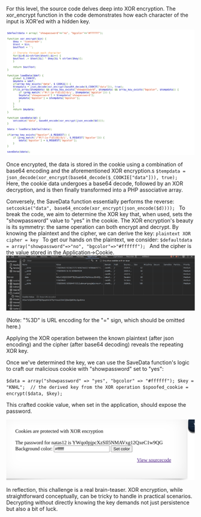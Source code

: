 For this level, the source code delves deep into XOR encryption. The xor_encrypt function in the code demonstrates how each character of the input is XOR'ed with a hidden key. 

<img title="inspect html" alt="Alt text" src="image_resources/natas11_code.png">

Once encrypted, the data is stored in the cookie using a combination of base64 encoding and the aforementioned XOR encryption.s
`$tempdata = json_decode(xor_encrypt(base64_decode($_COOKIE["data"])), true);
`
Here, the cookie data undergoes a base64 decode, followed by an XOR decryption, and is then finally transformed into a PHP associative array.

Conversely, the SaveData function essentially performs the reverse:
`setcookie("data", base64_encode(xor_encrypt(json_encode($d))));
`
To break the code, we aim to determine the XOR key that, when used, sets the "showpassword" value to "yes" in the cookie. The XOR encryption's beauty is its symmetry: the same operation can both encrypt and decrypt. By knowing the plaintext and the cipher, we can derive the key:
`plaintext XOR cipher = key
`
To get our hands on the plaintext, we consider:
`$defaultdata = array("showpassword"=>"no", "bgcolor"=>"#ffffff");
`
And the cipher is the value stored in the Application->Cookie.
<img title="inspect html" alt="Alt text" src="image_resources/natas11_cookie.png">

(Note: "%3D" is URL encoding for the "=" sign, which should be omitted here.)

Applying the XOR operation between the known plaintext (after json encoding) and the cipher (after base64 decoding) reveals the repeating XOR key.

Once we've determined the key, we can use the SaveData function's logic to craft our malicious cookie with "showpassword" set to "yes":

`$data = array("showpassword" => "yes", "bgcolor" => "#ffffff");
$key = "KNHL";  // the derived key from the XOR operation
$spoofed_cookie = encrypt($data, $key);`

This crafted cookie value, when set in the application, should 
expose the password.

<img title="inspect html" alt="Alt text" src="image_resources/natas11_pass.png">

In reflection, this challenge is a real brain-teaser. XOR encryption, while straightforward conceptually, can be tricky to handle in practical scenarios. Decrypting without directly knowing the key demands not just persistence but also a bit of luck.